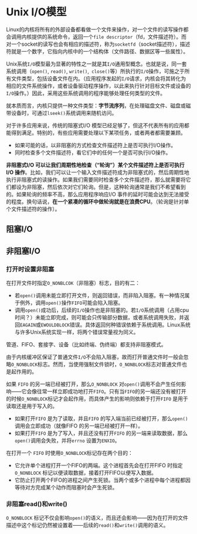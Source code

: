 
# Unix I/O模型

Linux的内核将所有的外部设备都看做一个文件来操作，对一个文件的读写操作都会调用内核提供的系统命令，返回一个`file descriptor`（fd，文件描述符）。而对一个socket的读写也会有相应的描述符，称为`socketfd`（socket描述符），描述符就是一个数字，它指向内核中的一个结构体（文件路径、数据区等一些属性）。

Unix系统`I/O`模型最为显著的特性之一就是其`I/O`通用型概念。也就是说，同一套系统调用（`open()`, `read()`, `write()`,` close()`等）所执行的`I/O`操作，可施之于所有文件类型，包括设备文件在内。（应用程序发起的`I/O`请求，内核会将其转化为相应的文件系统操作，或者设备驱动程序操作，以此来执行针对目标文件或设备的`I/O`操作。）因此，采用这些系统调用的程序能够处理任何类型的文件。

就本质而言，内核只提供一种文件类型：**字节流序列**，在处理磁盘文件、磁盘或磁带设备时，可通过`lseek()`系统调用来随机访问。

对于许多应用来说，传统的阻塞式I/O 模型已经足够了，但这不代表所有的应用都能得到满足。特别的，有些应用需要处理以下某项任务，或者两者都需要兼顾。

- 如果可能的话，以非阻塞的方式检查文件描述符上是否可执行I/O操作。
- 同时检查多个文件描述符，看它们中的任何一个是否可执行I/O操作。

**非阻塞式I/O 可以让我们周期性地检查（“轮询”）某个文件描述符上是否可执行I/O 操作**。比如，我们可以让一个输入文件描述符成为非阻塞式的，然后周期性地执行非阻塞式的读操作。如果我们需要同时检查多个文件描述符，那么就需要将它们都设为非阻塞，然后依次对它们轮询。但是，这种轮询通常是我们不希望看到的。如果轮询的频率不高，那么应用程序响应I/O 事件的延时可能会达到无法接受的程度。换句话说，**在一个紧凑的循环中做轮询就是在浪费CPU**。（轮询是针对单个文件描述符的操作）。


## 阻塞I/O

## 非阻塞I/O

### 打开时设置非阻塞

在打开文件时指定`O_NONBLCOK`（非阻塞）标志，目的有二：

- 若`open()`调用未能立即打开文件，则返回错误，而非陷入阻塞。有一种情况属于例外，调用`open()`操作`FIFO`可能会陷入阻塞。
- 调用`open()`成功后，后续的`I/O`操作也是非阻塞的。若`I/O`系统调用（占用cpu时间？）未能立即完成，则可能会只传输部分数据，或者系统调用失败，并返回`EAGAIN`或`EWOULDBLOCK`错误。具体返回何种错误依赖于系统调用。Linux系统与许多Unix系统实现一样，将两个错误常量视为同义。

管道、FIFO、套接字、设备（比如终端、伪终端）都支持非阻塞模式。

由于内核缓冲区保证了普通文件`I/O`不会陷入阻塞，故而打开普通文件时一般会忽略`O_NONBLOCK`标志。然而，当使用强制文件锁时，`O_NONBLOCK`标志对普通文件也是起作用的。

如果 `FIFO` 的另一端已经被打开，那么`O_NONBLOCK` 对`open()`调用不会产生任何影响——它会像往常一样立即成功地打开`FIFO`。只有当`FIFO`的另一端还没有被打开的时候`O_NONBLOCK`标记才会起作用，而具体产生的影响则依赖于打开`FIFO` 是用于读取还是用于写入的。
- 如果打开`FIFO` 是为了读取，并且`FIFO` 的写入端当前已经被打开，那么`open()`调用会立即成功（就像FIFO 的另一端已经被打开一样）。
- 如果打开`FIFO` 是为了写入，并且还没有打开`FIFO` 的另一端来读取数据，那么`open()`调用会失败，并将`errno` 设置为`ENXIO`。

在打开一个 `FIFO` 时使用`O_NONBLOCK`标记存在两个目的：

- 它允许单个进程打开一个FIFO的两端。这个进程首先会在打开FIFO 时指定`O_NONBLOCK` 标记以便读取数据，接着打开FIFO以便写入数据。
- 它防止打开两个FIFO的进程之间产生死锁。当两个或多个进程中每个进程都因等待对方完成某个动作而阻塞时会产生死锁。

### 非阻塞read()和write()

`O_NONBLOCK` 标记不仅会影响`open()`的语义，而且还会影响——因为在打开的文件描述中这个标记仍然被设置着——后续的`read()`和`write()`调用的语义。